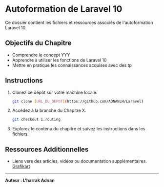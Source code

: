 # Autoformation de Laravel 10 

Ce dossier contient les fichiers et ressources associés de l'autoformation Laravel 10.

## Objectifs du Chapitre

- Comprendre le concept YYY
- Apprendre à utiliser les fonctions de Laravel 10
- Mettre en pratique les connaissances acquises avec des tp



## Instructions

1. Clonez ce dépôt sur votre machine locale.
    ```bash
    git clone [URL_DU_DEPOT](https://github.com/ADNANLH/Laravel)
    ```

2. Accédez à la branche du Chapitre X.
    ```bash
    git checkout 1.routing
    ```

3. Explorez le contenu du chapitre et suivez les instructions dans les fichiers.

## Ressources Additionnelles

- Liens vers des articles, vidéos ou documentation supplémentaires.
[Grafikart](https://grafikart.fr/formations/laravel)
---

**Auteur : L'harrak Adnan**

